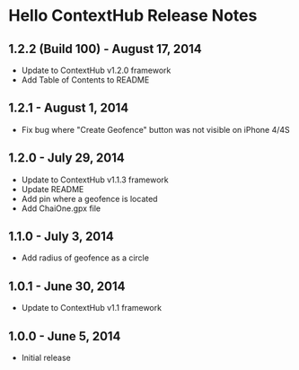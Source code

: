 # Hello ContextHub Release Notes

## 1.2.2 (Build 100) - August 17, 2014
- Update to ContextHub v1.2.0 framework
- Add Table of Contents to README

## 1.2.1 - August 1, 2014
- Fix bug where "Create Geofence" button was not visible on iPhone 4/4S

## 1.2.0 - July 29, 2014
- Update to ContextHub v1.1.3 framework
- Update README
- Add pin where a geofence is located
- Add ChaiOne.gpx file

## 1.1.0 - July 3, 2014
- Add radius of geofence as a circle

## 1.0.1 - June 30, 2014
- Update to ContextHub v1.1 framework

## 1.0.0 - June 5, 2014
- Initial release